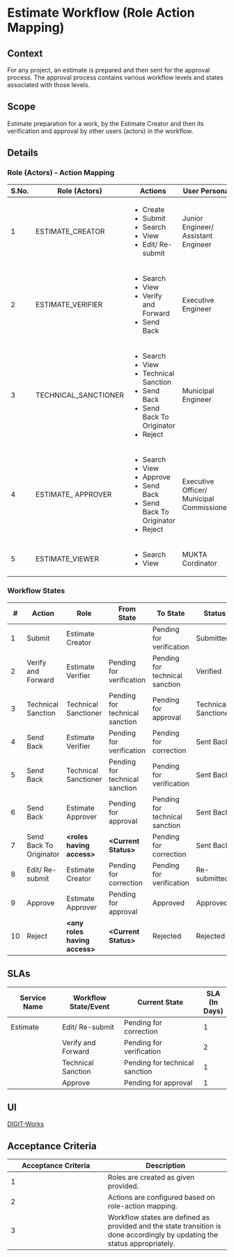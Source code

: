 # Estimate Workflow (Role Action Mapping)

## **Context**

For any project, an estimate is prepared and then sent for the approval process. The approval process contains various workflow levels and states associated with those levels.

## **Scope**

Estimate preparation for a work, by the Estimate Creator and then its verification and approval by other users (actors) in the workflow.

## **Details**

### Role (Actors) - Action Mapping

<table><thead><tr><th width="83">S.No.</th><th width="206">Role (Actors)</th><th width="285">Actions</th><th>User Persona</th></tr></thead><tbody><tr><td>1</td><td>ESTIMATE_CREATOR</td><td><ul><li>Create</li><li>Submit</li><li>Search</li><li>View</li><li>Edit/ Re-submit</li></ul></td><td>Junior Engineer/ Assistant Engineer</td></tr><tr><td>2</td><td>ESTIMATE_VERIFIER</td><td><ul><li>Search</li><li>View</li><li>Verify and Forward</li><li>Send Back</li></ul></td><td>Executive Engineer</td></tr><tr><td>3</td><td>TECHNICAL_SANCTIONER</td><td><ul><li>Search</li><li>View</li><li>Technical Sanction</li><li>Send Back</li><li>Send Back To Originator</li><li>Reject</li></ul></td><td>Municipal Engineer</td></tr><tr><td>4</td><td>ESTIMATE_ APPROVER</td><td><ul><li>Search</li><li>View</li><li>Approve</li><li>Send Back</li><li>Send Back To Originator</li><li>Reject</li></ul></td><td>Executive Officer/ Municipal Commissioner</td></tr><tr><td>5</td><td>ESTIMATE_VIEWER</td><td><ul><li>Search</li><li>View</li></ul></td><td>MUKTA Cordinator</td></tr></tbody></table>

### Workflow States

<table><thead><tr><th width="70">#</th><th>Action</th><th>Role</th><th>From State</th><th>To State</th><th>Status</th></tr></thead><tbody><tr><td>1</td><td>Submit</td><td>Estimate Creator</td><td> </td><td>Pending for verification</td><td>Submitted</td></tr><tr><td>2</td><td>Verify and Forward</td><td>Estimate Verifier</td><td>Pending for verification</td><td>Pending for technical sanction</td><td>Verified</td></tr><tr><td>3</td><td>Technical Sanction</td><td>Technical Sanctioner</td><td>Pending for technical sanction</td><td>Pending for approval</td><td>Technically Sanctioned</td></tr><tr><td>4</td><td>Send Back</td><td>Estimate Verifier</td><td>Pending for verification</td><td>Pending for correction</td><td>Sent Back</td></tr><tr><td>5</td><td>Send Back</td><td>Technical Sanctioner</td><td>Pending for technical sanction</td><td>Pending for verification</td><td>Sent Back</td></tr><tr><td>6</td><td>Send Back</td><td>Estimate Approver</td><td>Pending for approval</td><td>Pending for technical sanction</td><td>Sent Back</td></tr><tr><td>7</td><td>Send Back To Originator</td><td><strong>&#x3C;roles having access></strong></td><td><strong>&#x3C;Current Status></strong></td><td>Pending for correction</td><td>Sent Back</td></tr><tr><td>8</td><td>Edit/ Re-submit</td><td>Estimate Creator</td><td>Pending for correction</td><td>Pending for verification</td><td>Re-submitted</td></tr><tr><td>9</td><td>Approve</td><td>Estimate Approver</td><td>Pending for approval</td><td>Approved</td><td>Approved</td></tr><tr><td>10</td><td>Reject</td><td><strong>&#x3C;any roles having access></strong></td><td><strong>&#x3C;Current Status></strong></td><td>Rejected</td><td>Rejected</td></tr></tbody></table>

## **SLAs**

<table><thead><tr><th width="156">Service Name</th><th width="177">Workflow State/Event</th><th width="285">Current State</th><th>SLA (In Days)</th></tr></thead><tbody><tr><td>Estimate</td><td>Edit/ Re-submit</td><td>Pending for correction</td><td>1</td></tr><tr><td> </td><td>Verify and Forward</td><td>Pending for verification</td><td>2</td></tr><tr><td> </td><td>Technical Sanction</td><td>Pending for technical sanction</td><td>1</td></tr><tr><td> </td><td>Approve</td><td>Pending for approval</td><td>1</td></tr></tbody></table>

## **UI**

[<img src="https://static.figma.com/uploads/b6df2735e4cb368306acf5480b50f96e69f96099" alt="" data-size="line">DIGIT-Works](https://www.figma.com/file/M2P3O9WlKtxuLCjQKxLLDg/DIGIT-Works?node-id=2168%3A32051\&t=v7XALjtyM4MwBoaO-4)

## **Acceptance Criteria**

<table><thead><tr><th width="207">Acceptance Criteria</th><th>Description</th></tr></thead><tbody><tr><td>1</td><td>Roles are created as given provided.</td></tr><tr><td>2</td><td>Actions are configured based on role-action mapping.</td></tr><tr><td>3</td><td>Workflow states are defined as provided and the state transition is done accordingly by updating the status appropriately.</td></tr></tbody></table>

